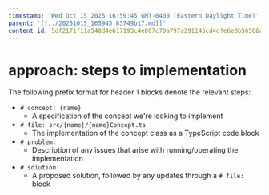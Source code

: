 ```yaml
---
timestamp: 'Wed Oct 15 2025 16:59:45 GMT-0400 (Eastern Daylight Time)'
parent: '[[../20251015_165945.83749b17.md]]'
content_id: 5df2171f11a548d4e617193c4e807c70a797a291145cd4dfe6e0b56566a63626
---
```


# approach: steps to implementation

The following prefix format for header 1 blocks denote the relevant steps:

* `# concept: {name}`
  * A specification of the concept we're looking to implement
* `# file: src/{name}/{name}Concept.ts`
  * The implementation of the concept class as a TypeScript code block
* `# problem:`
  * Description of any issues that arise with running/operating the implementation
* `# solution:`
  * A proposed solution, followed by any updates through a `# file:` block
